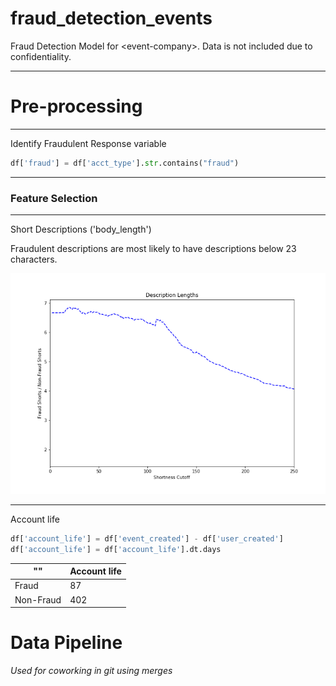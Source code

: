 # fraud_detection_events
Fraud Detection Model for &lt;event-company>. Data is not included due to confidentiality.

---

# Pre-processing

---

Identify Fraudulent Response variable

```python
df['fraud'] = df['acct_type'].str.contains("fraud")
```

---

### Feature Selection

---
Short Descriptions ('body_length')

Fraudulent descriptions are most likely to have descriptions below 23 characters.

![Description Ratio](images/cutoff.png)

---
Account life

```python
df['account_life'] = df['event_created'] - df['user_created']
df['account_life'] = df['account_life'].dt.days
```

|"" | Account life|
|---|---|
Fraud| 87|
Non-Fraud| 402|

# Data Pipeline
_Used for coworking in git using merges_

